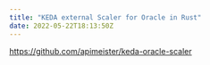 ```yaml
---
title: "KEDA external Scaler for Oracle in Rust"
date: 2022-05-22T18:13:50Z
---
```


https://github.com/apimeister/keda-oracle-scaler
